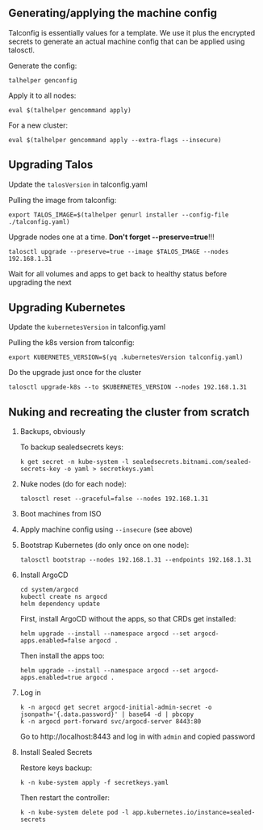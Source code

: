 ## Generating/applying the machine config

Talconfig is essentially values for a template. We use it plus the encrypted secrets to
generate an actual machine config that can be applied using talosctl.

Generate the config:

    talhelper genconfig

Apply it to all nodes:

    eval $(talhelper gencommand apply)

For a new cluster:

    eval $(talhelper gencommand apply --extra-flags --insecure)

## Upgrading Talos

Update the `talosVersion` in talconfig.yaml

Pulling the image from talconfig:

    export TALOS_IMAGE=$(talhelper genurl installer --config-file ./talconfig.yaml)

Upgrade nodes one at a time. **Don't forget --preserve=true**!!!

    talosctl upgrade --preserve=true --image $TALOS_IMAGE --nodes 192.168.1.31

Wait for all volumes and apps to get back to healthy status before upgrading the next

## Upgrading Kubernetes

Update the `kubernetesVersion` in talconfig.yaml

Pulling the k8s version from talconfig:

    export KUBERNETES_VERSION=$(yq .kubernetesVersion talconfig.yaml)

Do the upgrade just once for the cluster

    talosctl upgrade-k8s --to $KUBERNETES_VERSION --nodes 192.168.1.31

## Nuking and recreating the cluster from scratch

1.  Backups, obviously

    To backup sealedsecrets keys:

        k get secret -n kube-system -l sealedsecrets.bitnami.com/sealed-secrets-key -o yaml > secretkeys.yaml

1.  Nuke nodes (do for each node):

        talosctl reset --graceful=false --nodes 192.168.1.31

1.  Boot machines from ISO
1.  Apply machine config using `--insecure` (see above)
1.  Bootstrap Kubernetes (do only once on one node):

        talosctl bootstrap --nodes 192.168.1.31 --endpoints 192.168.1.31

1.  Install ArgoCD

        cd system/argocd
        kubectl create ns argocd
        helm dependency update

    First, install ArgoCD without the apps, so that CRDs get installed:

        helm upgrade --install --namespace argocd --set argocd-apps.enabled=false argocd .

    Then install the apps too:

        helm upgrade --install --namespace argocd --set argocd-apps.enabled=true argocd .

1.  Log in

        k -n argocd get secret argocd-initial-admin-secret -o jsonpath='{.data.password}' | base64 -d | pbcopy
        k -n argocd port-forward svc/argocd-server 8443:80

    Go to http://localhost:8443 and log in with `admin` and copied password

1.  Install Sealed Secrets

    Restore keys backup:

        k -n kube-system apply -f secretkeys.yaml

    Then restart the controller:

        k -n kube-system delete pod -l app.kubernetes.io/instance=sealed-secrets
